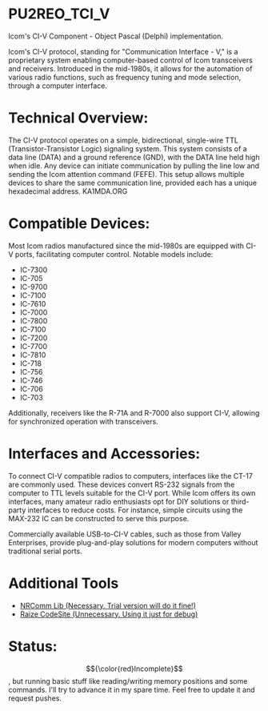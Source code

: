 # PU2REO_TCI_V
Icom's CI-V Component - Object Pascal (Delphi) implementation.

Icom's CI-V protocol, standing for "Communication Interface - V," is a proprietary system enabling computer-based control of Icom transceivers and receivers. Introduced in the mid-1980s, it allows for the automation of various radio functions, such as frequency tuning and mode selection, through a computer interface. 

# Technical Overview:

The CI-V protocol operates on a simple, bidirectional, single-wire TTL (Transistor-Transistor Logic) signaling system. This system consists of a data line (DATA) and a ground reference (GND), with the DATA line held high when idle. Any device can initiate communication by pulling the line low and sending the Icom attention command (FEFE). This setup allows multiple devices to share the same communication line, provided each has a unique hexadecimal address. 
KA1MDA.ORG

# Compatible Devices:

Most Icom radios manufactured since the mid-1980s are equipped with CI-V ports, facilitating computer control. Notable models include:

  * IC-7300
  * IC-705
  * IC-9700
  * IC-7100
  * IC-7610
  * IC-7000
  * IC-7800
  * IC-7100
  * IC-7200
  * IC-7700
  * IC-7810
  * IC-718
  * IC-756
  * IC-746
  * IC-706
  * IC-703

Additionally, receivers like the R-71A and R-7000 also support CI-V, allowing for synchronized operation with transceivers. 

# Interfaces and Accessories:

To connect CI-V compatible radios to computers, interfaces like the CT-17 are commonly used. These devices convert RS-232 signals from the computer to TTL levels suitable for the CI-V port. While Icom offers its own interfaces, many amateur radio enthusiasts opt for DIY solutions or third-party interfaces to reduce costs. For instance, simple circuits using the MAX-232 IC can be constructed to serve this purpose. 

Commercially available USB-to-CI-V cables, such as those from Valley Enterprises, provide plug-and-play solutions for modern computers without traditional serial ports. 

# Additional Tools
  * [NRComm Lib (Necessary. Trial version will do it fine!)](https://www.deepsoftware.com/nrcomm/)
  * [Raize CodeSite (Unnecessary. Using it just for debug)](https://raize.com/codesite/)
  
# Status: 
$${\color{red}Incomplete}$$, but running basic stuff like reading/writing memory positions and some commands. I'll try to advance it in my spare time.
Feel free to update it and request pushes.
